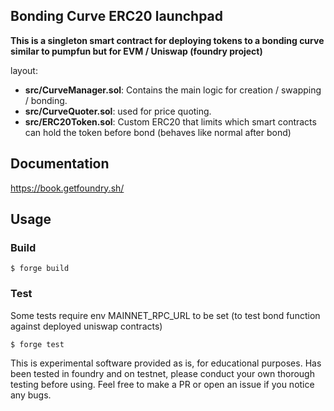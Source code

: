 ## Bonding Curve ERC20 launchpad

**This is a singleton smart contract for deploying tokens to a bonding curve similar to pumpfun but for EVM / Uniswap (foundry project)**

layout:

- **src/CurveManager.sol**: Contains the main logic for creation / swapping / bonding.
- **src/CurveQuoter.sol**: used for price quoting.
- **src/ERC20Token.sol**: Custom ERC20 that limits which smart contracts can hold the token before bond (behaves like normal after bond)

## Documentation

https://book.getfoundry.sh/

## Usage

### Build

```shell
$ forge build
```

### Test

Some tests require env MAINNET_RPC_URL to be set (to test bond function against deployed uniswap contracts)

```shell
$ forge test
```

This is experimental software provided as is, for educational purposes. Has been tested in foundry and on testnet, please conduct your own thorough testing before using. Feel free to make a PR or open an issue if you notice any bugs.
